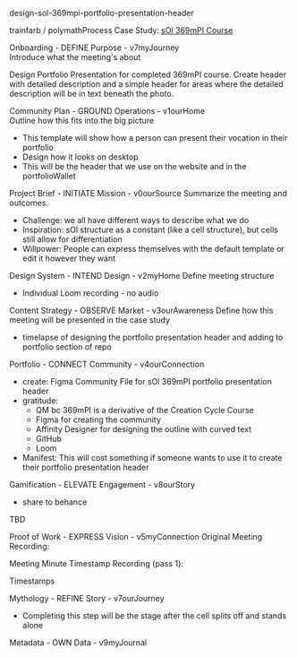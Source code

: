 design-sol-369mpi-portfolio-presentation-header

trainfarb / polymathProcess
Case Study: [sOl 369mPI Course](https://github.com/trainfarb/trainfarb/issues/3#issue-1343468506)
  
Onboarding - DEFINE Purpose - v7myJourney  
Introduce what the meeting's about

Design Portfolio Presentation for completed 369mPI course. Create header with detailed description and a simple header for areas where the detailed description will be in text beneath the photo.

Community Plan - GROUND Operations - v1ourHome  
Outline how this fits into the big picture

- This template will show how a person can present their vocation in their portfolio
- Design how it looks on desktop
- This will be the header that we use on the website and in the portfolioWallet

Project Brief - INITIATE Mission - v0ourSource
Summarize the meeting and outcomes. 

- Challenge: we all have different ways to describe what we do
- Inspiration: sOl structure as a constant (like a cell structure), but cells still allow for differentiation
- Willpower: People can express themselves with the default template or edit it however they want

Design System - INTEND Design - v2myHome
Define meeting structure

- Individual Loom recording - no audio

Content Strategy - OBSERVE Market - v3ourAwareness
Define how this meeting will be presented in the case study

- timelapse of designing the portfolio presentation header and adding to portfolio section of repo

Portfolio - CONNECT Community - v4ourConnection

- create: Figma Community File for sOl 369mPI portfolio presentation header
- gratitude:
  - QM bc 369mPI is a derivative of the Creation Cycle Course
  - Figma for creating the community
  - Affinity Designer for designing the outline with curved text
  - GitHub
  - Loom
- Manifest: This will cost something if someone wants to use it to create their portfolio presentation header

Gamification - ELEVATE Engagement - v8ourStory

- share to behance

TBD

Proof of Work - EXPRESS Vision - v5myConnection
Original Meeting Recording:   

Meeting Minute Timestamp Recording (pass 1):

Timestamps
 

Mythology - REFINE Story - v7ourJourney

- Completing this step will be the stage after the cell splits off and stands alone

Metadata - OWN Data - v9myJournal
